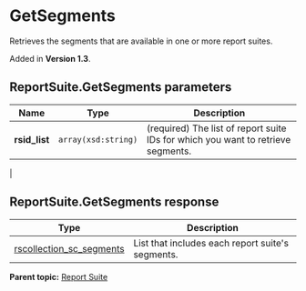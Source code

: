 # GetSegments

Retrieves the segments that are available in one or more report suites.

Added in **Version 1.3**.

## ReportSuite.GetSegments parameters

|Name|Type|Description|
|----|----|-----------|
|**rsid\_list** |`array(xsd:string)` | \(required\) The list of report suite IDs for which you want to retrieve segments.

 |

## ReportSuite.GetSegments response

|Type|Description|
|----|-----------|
|[rscollection\_sc\_segments](../../data_types/r_rscollection_sc_segments.md#) |List that includes each report suite's segments.|

**Parent topic:** [Report Suite](../../methods/report_suite/c_api_admin_methods_repsuite.md)

